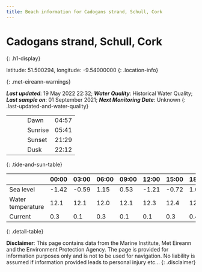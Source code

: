 ```yaml
---
title: Beach information for Cadogans strand, Schull, Cork
---
```

# Cadogans strand, Schull, Cork 
{: .h1-display}

latitude: 51.500294, longitude: -9.54000000
{: .location-info}


{: .met-eireann-warnings}

___Last updated___: 19 May 2022 22:32; ___Water Quality___: Historical Water Quality;
___Last sample on___: 01 September 2021; ___Next Monitoring Date___: Unknown
{: .last-updated-and-water-quality}

|   |   |   |   |   |
|---|---|---|---|---|
|   |   |   | Dawn  | 04:57 |
|   |   |   | Sunrise  | 05:41 |
|   |   |   | Sunset  | 21:29 |
|   |   |   | Dusk  | 22:12 |
{: .tide-and-sun-table}

<div></div>

| | 00:00 | 03:00 | 06:00 | 09:00 | 12:00 | 15:00 | 18:00 | 21:00 |
|---|---|---|---|---|---|---|---|---|
| Sea level | -1.42 | -0.59 | 1.15 | 0.53| -1.21 | -0.72 | 1.02 | 0.76 |
| Water temperature | 12.1 | 12.1 | 12.0 | 12.1 | 12.3 | 12.4 | 12.3 | 12.3 |
| Current | 0.3 | 0.1 | 0.3 | 0.1 | 0.1| 0.3 | 0.4 | 0.0 |
{: .detail-table}

__Disclaimer__: This page contains data from the Marine Institute,
Met Eireann and the Environment Protection Agency. The page is provided for
information purposes only and is not to be used for navigation. No liability
is assumed if information provided leads to personal injury etc...
{: .disclaimer}